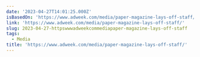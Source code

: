 ```yaml
---
date: '2023-04-27T14:01:25.000Z'
isBasedOn: 'https://www.adweek.com/media/paper-magazine-lays-off-staff/'
link: 'https://www.adweek.com/media/paper-magazine-lays-off-staff/'
slug: 2023-04-27-httpswwwadweekcommediapaper-magazine-lays-off-staff
tags:
  - Media
title: 'https://www.adweek.com/media/paper-magazine-lays-off-staff/'
---
```


